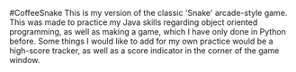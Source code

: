 #CoffeeSnake
This is my version of the classic 'Snake' arcade-style game. This was made to practice my Java skills regarding object oriented programming, as well as 
making a game, which I have only done in Python before.
Some things I would like to add for my own practice would be a high-score tracker, as well as a score indicator in the corner of the game window.
  
